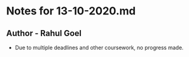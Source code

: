 # Notes for 13-10-2020.md
## Author - Rahul Goel

- Due to multiple deadlines and other coursework, no progress made.
